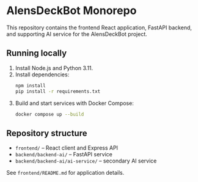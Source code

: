 # AlensDeckBot Monorepo

This repository contains the frontend React application, FastAPI backend, and supporting AI service for the AlensDeckBot project.

## Running locally

1. Install Node.js and Python 3.11.
2. Install dependencies:
   ```bash
   npm install
   pip install -r requirements.txt
   ```
3. Build and start services with Docker Compose:
   ```bash
   docker compose up --build
   ```

## Repository structure

- `frontend/` – React client and Express API
- `backend/backend-ai/` – FastAPI service
- `backend/backend-ai/ai-service/` – secondary AI service

See `frontend/README.md` for application details.
